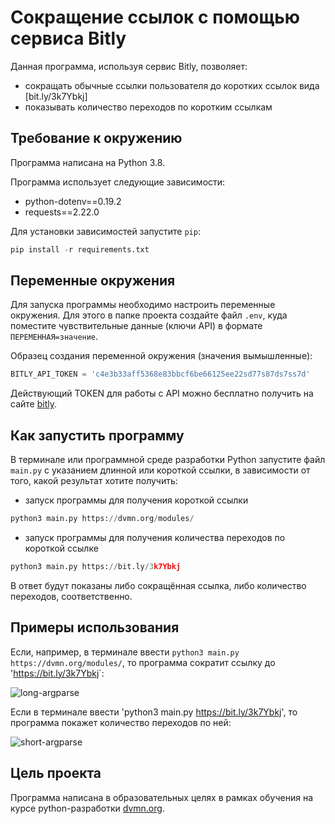 # Сокращение ссылок с помощью сервиса Bitly

Данная программа, используя сервис Bitly, позволяет:

- сокращать обычные ссылки пользователя до коротких ссылок вида [bit.ly/3k7Ybkj]
- показывать количество переходов по коротким ссылкам

## Требование к окружению

Программа написана на Python 3.8.

Программа использует следующие зависимости:

- python-dotenv==0.19.2
- requests==2.22.0

Для установки зависимостей запустите `pip`:

``` python
pip install -r requirements.txt
```

## Переменные окружения

Для запуска программы необходимо настроить переменные окружения. Для этого в папке проекта создайте файл `.env`, куда поместите чувствительные данные (ключи API) в формате `ПЕРЕМЕННАЯ=значение`.

Образец создания переменной окружения (значения вымышленные):

``` python
BITLY_API_TOKEN = 'c4e3b33aff5368e83bbcf6be66125ee22sd77s87ds7ss7d'
```

Действующий TOKEN для работы с API можно бесплатно получить на сайте [bitly](https://dev.bitly.com/).

## Как запустить программу

В терминале или программной среде разработки Python запустите файл `main.py` с указанием длинной или короткой ссылки, в зависимости от того, какой результат хотите получить:

- запуск программы для получения короткой ссылки
  
``` python
python3 main.py https://dvmn.org/modules/
```

- запуск программы для получения количества переходов по короткой ссылке

``` python
python3 main.py https://bit.ly/3k7Ybkj
```

В ответ будут показаны либо сокращённая ссылка, либо количество переходов, соответственно.

## Примеры использования

Если, например, в терминале ввести `python3 main.py https://dvmn.org/modules/`, то программа сократит ссылку до '<https://bit.ly/3k7Ybkj>`:

![long-argparse](https://user-images.githubusercontent.com/37913906/144381019-3b1aebed-72da-408f-a4de-127d5b5af077.png)

Если в терминале ввести 'python3 main.py <https://bit.ly/3k7Ybkj>', то программа покажет количество переходов по ней:

![short-argparse](https://user-images.githubusercontent.com/37913906/144381060-794db373-6ffd-4a78-bf10-1a9866a8d522.png)

## Цель проекта

Программа написана в образовательных целях в рамках обучения на курсе python-разработки [dvmn.org](https://dvmn.org/).
